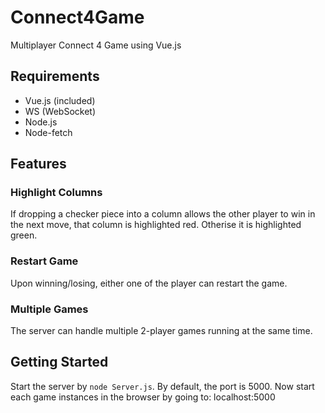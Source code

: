 # Connect4Game

Multiplayer Connect 4 Game using Vue.js

## Requirements

* Vue.js (included)
* WS (WebSocket)
* Node.js
* Node-fetch

## Features

### Highlight Columns  

If dropping a checker piece into a column allows the other player to win in the next move, that column is highlighted red. Otherise it is highlighted green.

### Restart Game

Upon winning/losing, either one of the player can restart the game.

### Multiple Games

The server can handle multiple 2-player games running at the same time.

## Getting Started

Start the server by `node Server.js`. By default, the port is 5000. Now start each game instances in the browser by going to: localhost:5000